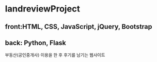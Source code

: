 # landreviewProject
## front:HTML, CSS, JavaScript, jQuery, Bootstrap
## back: Python, Flask
부동산(공인중개사) 이용을 한 후 후기를 남기는 웹사이트

